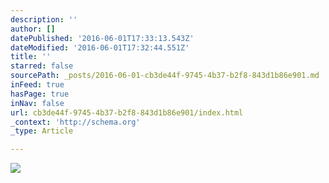 ```yaml
---
description: ''
author: []
datePublished: '2016-06-01T17:33:13.543Z'
dateModified: '2016-06-01T17:32:44.551Z'
title: ''
starred: false
sourcePath: _posts/2016-06-01-cb3de44f-9745-4b37-b2f8-843d1b86e901.md
inFeed: true
hasPage: true
inNav: false
url: cb3de44f-9745-4b37-b2f8-843d1b86e901/index.html
_context: 'http://schema.org'
_type: Article

---
```

![](https://the-grid-user-content.s3-us-west-2.amazonaws.com/a5ae9df4-0c2f-46e2-8203-d7bab5f5b06b.png)